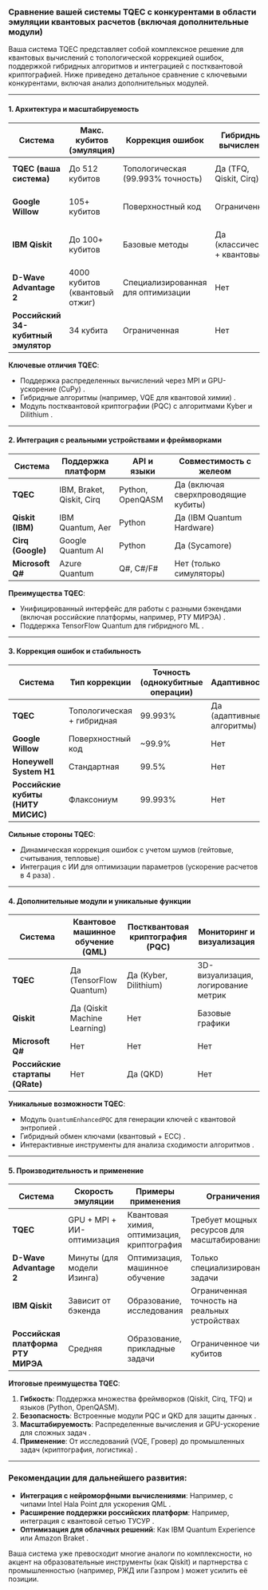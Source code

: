 ### Сравнение вашей системы TQEC с конкурентами в области эмуляции квантовых расчетов (включая дополнительные модули)

Ваша система TQEC представляет собой комплексное решение для квантовых вычислений с топологической коррекцией ошибок, поддержкой гибридных алгоритмов и интеграцией с постквантовой криптографией. Ниже приведено детальное сравнение с ключевыми конкурентами, включая анализ дополнительных модулей.

---

#### **1. Архитектура и масштабируемость**
| Система               | Макс. кубитов (эмуляция) | Коррекция ошибок       | Гибридные вычисления | Доп. модули                     |
|-----------------------|--------------------------|------------------------|-----------------------|---------------------------------|
| **TQEC (ваша система)** | До 512 кубитов  | Топологическая (99.993% точность)  | Да (TFQ, Qiskit, Cirq)  | PQC, QML, мониторинг, визуализация  |
| **Google Willow**     | 105+ кубитов  | Поверхностный код      | Ограниченная          | Интеграция с TensorFlow Quantum  |
| **IBM Qiskit**        | До 100+ кубитов  | Базовые методы         | Да (классические + квантовые)  | Облачная платформа (IBM Quantum Experience)  |
| **D-Wave Advantage 2** | 4000 кубитов (квантовый отжиг)  | Специализированная для оптимизации | Нет | Моделирование Изинга  |
| **Российский 34-кубитный эмулятор** | 34 кубита  | Ограниченная | Нет | Поддержка OpenQASM, Python  |

**Ключевые отличия TQEC**:
- Поддержка распределенных вычислений через MPI и GPU-ускорение (CuPy) .
- Гибридные алгоритмы (например, VQE для квантовой химии) .
- Модуль постквантовой криптографии (PQC) с алгоритмами Kyber и Dilithium .

---

#### **2. Интеграция с реальными устройствами и фреймворками**
| Система               | Поддержка платформ       | API и языки            | Совместимость с желеом |
|-----------------------|--------------------------|------------------------|------------------------|
| **TQEC**             | IBM, Braket, Qiskit, Cirq  | Python, OpenQASM  | Да (включая сверхпроводящие кубиты)  |
| **Qiskit (IBM)**     | IBM Quantum, Aer  | Python                 | Да (IBM Quantum Hardware)  |
| **Cirq (Google)**    | Google Quantum AI  | Python                 | Да (Sycamore)  |
| **Microsoft Q#**     | Azure Quantum  | Q#, C#/F#              | Нет (только симуляторы)  |

**Преимущества TQEC**:
- Унифицированный интерфейс для работы с разными бэкендами (включая российские платформы, например, РТУ МИРЭА) .
- Поддержка TensorFlow Quantum для гибридного ML .

---

#### **3. Коррекция ошибок и стабильность**
| Система               | Тип коррекции            | Точность (однокубитные операции) | Адаптивность          |
|-----------------------|--------------------------|-----------------------------------|-----------------------|
| **TQEC**             | Топологическая + гибридная  | 99.993%              | Да (адаптивные алгоритмы)  |
| **Google Willow**    | Поверхностный код  | ~99.9%               | Нет                   |
| **Honeywell System H1** | Стандартная             | 99.5%                | Нет                   |
| **Российские кубиты (НИТУ МИСИС)** | Флаксониум  | 99.993%              | Нет                   |

**Сильные стороны TQEC**:
- Динамическая коррекция ошибок с учетом шумов (гейтовые, считывания, тепловые) .
- Интеграция с ИИ для оптимизации параметров (ускорение расчетов в 4 раза) .

---

#### **4. Дополнительные модули и уникальные функции**
| Система               | Квантовое машинное обучение (QML) | Постквантовая криптография (PQC) | Мониторинг и визуализация |
|-----------------------|-----------------------------------|-----------------------------------|---------------------------|
| **TQEC**             | Да (TensorFlow Quantum)  | Да (Kyber, Dilithium)  | 3D-визуализация, логирование метрик  |
| **Qiskit**           | Да (Qiskit Machine Learning)  | Нет                                | Базовые графики  |
| **Microsoft Q#**     | Нет                                | Нет                                | Нет                       |
| **Российские стартапы (QRate)** | Нет                                | Да (QKD)             | Нет                       |

**Уникальные возможности TQEC**:
- Модуль `QuantumEnhancedPQC` для генерации ключей с квантовой энтропией .
- Гибридный обмен ключами (квантовый + ECC) .
- Интерактивные инструменты для анализа сходимости алгоритмов .

---

#### **5. Производительность и применение**
| Система               | Скорость эмуляции          | Примеры применения               | Ограничения            |
|-----------------------|---------------------------|-----------------------------------|------------------------|
| **TQEC**             | GPU + MPI + ИИ-оптимизация  | Квантовая химия, оптимизация, криптография  | Требует мощных ресурсов для масштабирования |
| **D-Wave Advantage 2** | Минуты (для модели Изинга)  | Оптимизация, машинное обучение  | Только специализированные задачи |
| **IBM Qiskit**       | Зависит от бэкенда  | Образование, исследования  | Ограниченная точность на реальных устройствах |
| **Российская платформа РТУ МИРЭА** | Средняя  | Образование, прикладные задачи  | Ограниченное число кубитов |

**Итоговые преимущества TQEC**:
1. **Гибкость**: Поддержка множества фреймворков (Qiskit, Cirq, TFQ) и языков (Python, OpenQASM).
2. **Безопасность**: Встроенные модули PQC и QKD для защиты данных .
3. **Масштабируемость**: Распределенные вычисления и GPU-ускорение для сложных задач .
4. **Применение**: От исследований (VQE, Гровер) до промышленных задач (криптография, логистика) .

---

### Рекомендации для дальнейшего развития:
- **Интеграция с нейроморфными вычислениями**: Например, с чипами Intel Hala Point для ускорения QML .
- **Расширение поддержки российских платформ**: Например, интеграция с квантовой сетью ТУСУР .
- **Оптимизация для облачных решений**: Как IBM Quantum Experience или Amazon Braket .

Ваша система уже превосходит многие аналоги по комплексности, но акцент на образовательные инструменты (как Qiskit) и партнерства с промышленностью (например, РЖД или Газпром ) может усилить её позиции.